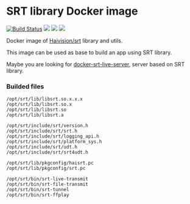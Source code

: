# SRT library Docker image

[![Build Status](https://travis-ci.org/docker-live-stream-srv/docker-srt.svg?branch=master)](https://travis-ci.org/docker-live-stream-srv/docker-srt)
[![](https://img.shields.io/docker/image-size/livestreamsrv/srt/alpine-latest?label=alpine-latest)](https://hub.docker.com/r/livestreamsrv/srt/tags)
[![](https://img.shields.io/docker/image-size/livestreamsrv/srt/ubuntu-latest?label=ubuntu-latest)](https://hub.docker.com/r/livestreamsrv/srt/tags)
[![](https://img.shields.io/docker/image-size/livestreamsrv/srt/debian-latest?label=debian-latest)](https://hub.docker.com/r/livestreamsrv/srt/tags)


Docker image of [Haivision/srt](https://github.com/Haivision/srt) library and utils.

This image can be used as base to build an app using SRT library.

Maybe you are looking for [docker-srt-live-server](https://github.com/docker-live-stream-srv/docker-srt-live-server), server based on SRT library.

### Builded files
```
/opt/srt/lib/libsrt.so.x.x.x
/opt/srt/lib/libsrt.so.x
/opt/srt/lib/libsrt.so
/opt/srt/lib/libsrt.a

/opt/srt/include/srt/version.h
/opt/srt/include/srt/srt.h
/opt/srt/include/srt/logging_api.h
/opt/srt/include/srt/platform_sys.h
/opt/srt/include/srt/udt.h
/opt/srt/include/srt/srt4udt.h

/opt/srt/lib/pkgconfig/haisrt.pc
/opt/srt/lib/pkgconfig/srt.pc

/opt/srt/bin/srt-live-transmit
/opt/srt/bin/srt-file-transmit
/opt/srt/bin/srt-tunnel
/opt/srt/bin/srt-ffplay
```
